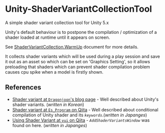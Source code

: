 # Unity-ShaderVariantCollectionTool
A simple shader variant collection tool for Unity 5.x

Unity's default behaviour is to postpone the compilation / optimization of a shader loaded at runtime until it appears on screen.

See [ShaderVariantCollection.WarmUp](https://docs.unity3d.com/ScriptReference/ShaderVariantCollection.WarmUp.html) document for more details. 

It collects shader variants which will be used during a play session and save it out as an asset so which can be set on 'Graphics Setting', 
so it allows preloading that shaders which can prevent shader compilation problem causes cpu spike when a model is firstly shown.

## References

* [Shader variant at `Dragonjoon`'s blog page](http://dragonjoon.blogspot.kr/2015/08/variants.html) - Well described about Unity's shader variants. (*written in Korean*)
* [Shader variant at `Es_Program` on Qiita](http://qiita.com/Es_Program/items/79edf9f8fca786b365aa) - Well described about conditional compilation of Unity shader and its *`keywords`*.(*written in Japanges*)
* [Using Shader Variant at `vui` on Qiita]() - *`AddShaderVariantsWindow`* was found on here. (*written in Japanges*)